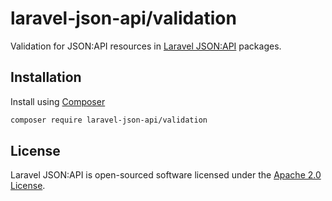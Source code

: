 # laravel-json-api/validation

Validation for JSON:API resources in [Laravel JSON:API](https://laraveljsonapi.io) packages.

## Installation

Install using [Composer](https://getcomposer.org)

```bash
composer require laravel-json-api/validation
```

## License

Laravel JSON:API is open-sourced software licensed under the [Apache 2.0 License](./LICENSE).

